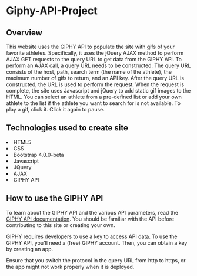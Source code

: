 # Giphy-API-Project

## Overview
<p>This website uses the GIPHY API to populate the site with gifs of your favorite athletes. Specifically, it uses the jQuery AJAX method to perform AJAX GET requests to the query URL to get data from the GIPHY API. To perform an AJAX call, a query URL needs to be constructed. The query URL consists of the host, path, search term (the name of the athlete), the maximum number of gifs to return, and an API key. After the query URL is constructed, the URL is used to perform the request. When the request is complete, the site uses Javascript and jQuery to add static gif images to the HTML. You can select an athlete from a pre-defined list or add your own athlete to the list if the athlete you want to search for is not available. To play a gif, click it. Click it again to pause.</p>

## Technologies used to create site

<li>HTML5</li>
<li>CSS</li>
<li>Bootstrap 4.0.0-beta</li>
<li>Javascript</li>
<li>JQuery</li>
<li>AJAX</li>
<li>GIPHY API</li>


## How to use the GIPHY API
<p>To learn about the GIPHY API and the various API parameters, read the <a href="https://developers.giphy.com/docs/" target="_blank">GIPHY API documentation</a>. You should be familiar with the API before contributing to this site or creating your own.</p>
<p>GIPHY requires developers to use a key to access API data. To use the GIPHY API, you'll need a (free) GIPHY account. Then, you can obtain a key by creating an app.</p>
<p>Ensure that you switch the protocol in the query URL from http to https, or the app might not work properly when it is deployed.</p>
